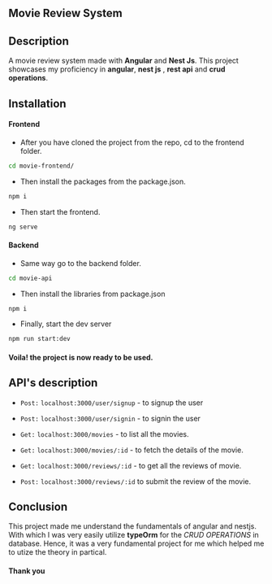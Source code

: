 ## Movie Review System

## Description

A movie review system made with **Angular** and **Nest Js**. This project showcases my proficiency in **angular**, **nest js** , **rest api** and **crud operations**.

<!-- ## Badges
On some READMEs, you may see small images that convey metadata, such as whether or not all the tests are passing for the project. You can use Shields to add some to your README. Many services also have instructions for adding a badge. -->

<!-- ## Visuals
Depending on what you are making, it can be a good idea to include screenshots or even a video (you'll frequently see GIFs rather than actual videos). Tools like ttygif can help, but check out Asciinema for a more sophisticated method. -->

## Installation

#### Frontend

-   After you have cloned the project from the repo, cd to the frontend folder.

```bash
cd movie-frontend/
```

-   Then install the packages from the package.json.

```bash
npm i
```

-   Then start the frontend.

```bash
ng serve
```

#### Backend

-   Same way go to the backend folder.

```bash
cd movie-api
```

-   Then install the libraries from package.json

```bash
npm i
```

-   Finally, start the dev server

```bash
npm run start:dev
```

#### Voila! the project is now ready to be used.

## API's description

-   `Post:` `localhost:3000/user/signup` - to signup the user

-   `Post:` `localhost:3000/user/signin` - to signin the user

-   `Get:` `localhost:3000/movies` - to list all the movies.

-   `Get:` `localhost:3000/movies/:id` - to fetch the details of the movie.

-   `Get:` `localhost:3000/reviews/:id` - to get all the reviews of movie.

-   `Post:` `localhost:3000/reviews/:id` to submit the review of the movie.

## Conclusion

This project made me understand the fundamentals of angular and nestjs. With which I was very easily utilize **typeOrm** for the _CRUD OPERATIONS_ in database. Hence, it was a very fundamental project for me which helped me to utize the theory in partical.

#### Thank you
